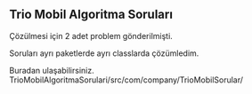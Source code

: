 ## Trio Mobil Algoritma Soruları


Çözülmesi için 2 adet problem gönderilmişti.

Soruları ayrı paketlerde ayrı classlarda çözümledim.

Buradan ulaşabilirsiniz.
TrioMobilAlgoritmaSorulari/src/com/company/TrioMobilSorular/

